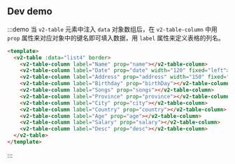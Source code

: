 <script>
  export default {
    data () {
      return {
        loading: false,
        currentPage: 1,
        total: 198,
        paginationInfo: {
          text: '<span>Total of <strong>198</strong>, <strong>10</strong> per page</span>'
        },
        list4: [{
          date: '2017-12-02',
          name: 'test1',
          address: 'Shenzhen,China',
          birthDay: '1988-09-08',
          songs: 100,
          province: 'Guangdong',
          city: 'Shenzhen',
          country: 'China',
          age: 30,
          salary: 12000,
          desc: 'no desc'
        }, {
          date: '2017-11-02',
          name: 'test2',
          address: 'Guangzhou,China',
          birthDay: '1978-09-08',
          songs: 98,
          province: 'Guangdong',
          city: 'Guangzhou',
          country: 'China',
          age: 40,
          salary: 10000,
          desc: 'no desc'
        }, {
          date: '2018-01-02',
          name: 'test3',
          address: 'Shaoyang,Hunan',
          birthDay: '1998-12-08',
          songs: 80,
          province: 'Hunan',
          city: 'Shaoyang',
          country: 'China',
          age: 20,
          salary: 30000,
          desc: 'no desc'
        },{
          date: '2018-01-02',
          name: 'test4',
          address: 'Shaoyang,Hunan',
          birthDay: '1998-12-08',
          songs: 80,
          province: 'Hunan',
          city: 'Shaoyang',
          country: 'China',
          age: 20,
          salary: 30000,
          desc: 'no desc'
        }, {
          date: '2018-01-02',
          name: 'test5',
          address: 'Shaoyang,Hunan',
          birthDay: '1998-12-08',
          songs: 80,
          province: 'Hunan',
          city: 'Shaoyang',
          country: 'China',
          age: 20,
          salary: 30000,
          desc: 'no desc'
        }, {
          date: '2018-01-02',
          name: 'test6',
          address: 'Shaoyang,Hunan',
          birthDay: '1998-12-08',
          songs: 80,
          province: 'Hunan',
          city: 'Shaoyang',
          country: 'China',
          age: 20,
          salary: 30000,
          desc: 'no desc'
        }, {
          date: '2018-01-02',
          name: 'test7',
          address: 'Shaoyang,Hunan',
          birthDay: '1998-12-08',
          songs: 80,
          province: 'Hunan',
          city: 'Shaoyang',
          country: 'China',
          age: 20,
          salary: 30000,
          desc: 'no desc'
        }, {
          date: '2018-01-02',
          name: 'test8',
          address: 'Shaoyang,Hunan',
          birthDay: '1998-12-08',
          songs: 80,
          province: 'Hunan',
          city: 'Shaoyang',
          country: 'China',
          age: 20,
          salary: 30000,
          desc: 'no desc'
        }, {
          date: '2018-01-02',
          name: 'test9',
          address: 'Shaoyang,Hunan',
          birthDay: '1998-12-08',
          songs: 80,
          province: 'Hunan',
          city: 'Shaoyang',
          country: 'China',
          age: 20,
          salary: 30000,
          desc: 'no desc'
        }, {
          date: '2018-01-02',
          name: 'test10',
          address: 'Shaoyang,Hunan',
          birthDay: '1998-12-08',
          songs: 80,
          province: 'Hunan',
          city: 'Shaoyang',
          country: 'China',
          age: 20,
          salary: 30000,
          desc: 'no desc'
        }],
        list: [{
          date: '2017-12-02',
          name: 'test1',
          address: 'Shenzhen,China',
          birthDay: '1988-09-08',
          songs: 100,
          province: 'Guangdong',
          city: 'Shenzhen',
          country: 'China',
          age: 30
        }, {
          date: '2017-11-02',
          name: 'test2',
          address: 'Guangzhou,China',
          birthDay: '1978-09-08',
          songs: 98,
          province: 'Guangdong',
          city: 'Guangzhou',
          country: 'China',
          age: 40
        }, {
          date: '2018-01-02',
          name: 'test3',
          address: 'Shaoyang,Hunan',
          birthDay: '1998-12-08',
          songs: 80,
          province: 'Hunan',
          city: 'Shaoyang',
          country: 'China',
          age: 20
        }],
        list2: [{
          date: '2017-12-02',
          name: 'test1',
          address: 'Shenzhen,China',
          birthDay: '1988-09-08',
          songs: 100,
          province: 'Guangdong',
          city: 'Shenzhen',
          country: 'China',
          age: 30
        }, {
          date: '2017-11-02',
          name: 'test2',
          address: 'Guangzhou,China',
          birthDay: '1978-09-08',
          songs: 98,
          province: 'Guangdong',
          city: 'Guangzhou',
          country: 'China',
          age: 40
        }, {
          date: '2018-01-02',
          name: 'test3',
          address: 'Shaoyang,Hunan',
          birthDay: '1998-12-08',
          songs: 80,
          province: 'Hunan',
          city: 'Shaoyang',
          country: 'China',
          age: 20
        }],
        list3: [{
          date: '2017-12-02',
          name: 'test1',
          address: 'Shenzhen,China',
          birthDay: '1988-09-08',
          songs: 100,
          province: 'Guangdong',
          city: 'Shenzhen',
          country: 'China',
          age: 30
        }, {
          date: '2017-11-02',
          name: 'test2',
          address: 'Guangzhou,China',
          birthDay: '1978-09-08',
          songs: 98,
          province: 'Guangdong',
          city: 'Guangzhou',
          country: 'China',
          age: 40
        }, {
          date: '2018-01-02',
          name: 'test3',
          address: 'Shaoyang,Hunan',
          birthDay: '1998-12-08',
          songs: 80,
          province: 'Hunan',
          city: 'Shaoyang',
          country: 'China',
          age: 20
        }, {
          date: '2017-10-10',
          name: 'test4',
          address: 'Changsha,Hunan',
          birthDay: '1997-12-08',
          songs: 20,
          province: 'Hunan',
          city: 'Changsha',
          country: 'China',
          age: 25
        }]
      }
    },

    filters: {
      formatDate (val) {
        return val.replace(/\-/g, '/');
      }
    },

    methods: {
      handlePageChange(page) {
        this.currentPage = page;
        this.loading = true;
        let start = (page - 1) * 10 + 1;

        const list = this.list4.map(item => {
          return Object.assign({}, item, {
            name: `test${start++}`
          });
        });

        setTimeout(() => {
          this.loading = false;
          this.list4 = [].concat(list);
        }, 2000);  
      },

      handleSortChange( {prop, order}) {
        // Customize your sorting method.
        this.loading = true;
        let list = [].concat(this.list2);
        list.sort((item1, item2) => {
          let val1 = '';
          let val2 = '';

          if (prop === 'date') {
            val1 = new Date(item1[prop]).getTime();
            val2 = new Date(item2[prop]).getTime();
            if (order === 'descending') {
              return val2 < val1 ? -1 : 1
            }
            return val1 < val2 ? -1 : 1
          }

          if (prop === 'songs' || prop === 'age') {
            val1 = item1[prop];
            val2 = item2[prop]
            if (order === 'descending') {
              return val2 < val1 ? -1 : 1
            }
            return val1 < val2 ? -1 : 1
          }
        });
        setTimeout (() => {
          this.loading = false;
          this.list2 = [].concat(list);
        }, 2000);
      },

      getRowClassName ({row, rowIndex}) {
        if (rowIndex === 1) {
          return 'warning-row';
        } else if (rowIndex === 3) {
          return 'success-row';
        }
        return '';
      }
    }
  }
</script>

<style>
  .custom-display-date {
    width: 100px;
    padding: 2px;
    border: 1px solid #dcdfe6;
    border-radius: 4px;
  }
  .warning-row {
    background: oldlace;
  }
  .success-row {
    background: #f0f9eb;
  }
  strong {
    color: #333;
  }
</style>

## Dev demo

:::demo 当 `v2-table` 元素中注入 `data` 对象数组后，在 `v2-table-column` 中用 `prop` 属性来对应对象中的键名即可填入数据，用 `label` 属性来定义表格的列名。

```html
<template>
  <v2-table :data="list4" border>
    <v2-table-column label="Name" prop="name"></v2-table-column>
    <v2-table-column label="Date" prop="date" width="120" fixed="left"></v2-table-column>
    <v2-table-column label="Address" prop="address" width="150" fixed="right"></v2-table-column>
    <v2-table-column label="Birthday" prop="birthDay"></v2-table-column>
    <v2-table-column label="Songs" prop="songs"></v2-table-column>
    <v2-table-column label="Province" prop="province"></v2-table-column>
    <v2-table-column label="City" prop="city"></v2-table-column>
    <v2-table-column label="Country" prop="country"></v2-table-column>
    <v2-table-column label="Age" prop="age"></v2-table-column>
    <v2-table-column label="Salary" prop="salary"></v2-table-column>
    <v2-table-column label="Desc" prop="desc"></v2-table-column>
  </v2-table>  
</template>
```
:::

